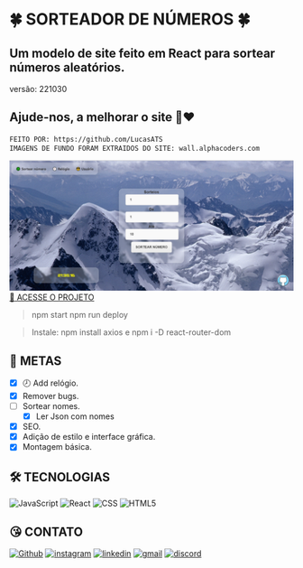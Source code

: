 # 🍀 SORTEADOR DE NÚMEROS 🍀

## Um modelo de site feito em React para sortear números aleatórios.

versão: 221030

## Ajude-nos, a melhorar o site 🤩❤️ 

    FEITO POR: https://github.com/LucasATS
    IMAGENS DE FUNDO FORAM EXTRAIDOS DO SITE: wall.alphacoders.com

[![preview](./preview.png)](https://lucasats.github.io/Sorteador-de-numeros/)
[🔗 ACESSE O PROJETO ](https://lucasats.github.io/Sorteador-de-numeros/)

> npm start
> npm run deploy

> Instale: npm install axios e npm i -D react-router-dom

## __🎯 METAS__
- [X] 🕗 Add relógio.
- [X] Remover bugs.
- [ ] Sortear nomes.
  - [x] Ler Json com nomes
- [X] SEO.
- [X] Adição de estilo e interface gráfica.
- [x] Montagem básica.

<!--
## __❤ AGRADECIMENTOS__
[@<NOME>](<LINK>) "<MENSAGEM>"
-->

## __🛠 TECNOLOGIAS__
![JavaScript](https://img.shields.io/badge/JavaScript-323330?style=for-the-badge&logo=javascript&logoColor=F7DF1E)
![React](https://img.shields.io/badge/React-20232A?style=for-the-badge&logo=react&logoColor=61DAFB)
![CSS](https://img.shields.io/badge/CSS3-1572B6?style=for-the-badge&logo=css3&logoColor=white)
![HTML5](https://img.shields.io/badge/HTML5-E34F26?style=for-the-badge&logo=html5&logoColor=white)

## __😘 CONTATO__
<p align="left">
  <a href="https://github.com/LucasATS/"><img src="https://img.shields.io/badge/GitHub-100000?style=for-the-badge&amp;logo=github&amp;logoColor=white" alt="Github"></a>
  <a href="https://www.instagram.com/lukaolmd/"><img src="https://img.shields.io/badge/Instagram-E4405F?style=for-the-badge&amp;logo=instagram&amp;logoColor=white" alt="instagram"></a>
  <a href="https://www.linkedin.com/in/lucas-almeida-tiburtino-da-silva/"><img src="https://img.shields.io/badge/LinkedIn-0077B5?style=for-the-badge&amp;logo=linkedin&amp;logoColor=white" alt="linkedin"></a>
  <a href="mailto:lucas.almida.da.silva@gmail.com"><img src="https://img.shields.io/badge/Gmail-D14836?style=for-the-badge&logo=gmail&logoColor=white" alt="gmail"></a> 
  <a href="https://discord.com/channels/@Lucas%20ATS#9901"><img src="https://img.shields.io/badge/Discord-5865F2?style=for-the-badge&logo=discord&logoColor=white" alt="discord"></a>  
</p>
